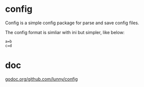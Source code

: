 config
======

Config is a simple config package for parse and save config files.

The config format is simliar with ini but simpler, like below:

```
a=b
c=d
```

# doc

[godoc.org/github.com/lunny/config](http://godoc.org/github.com/lunny/config)